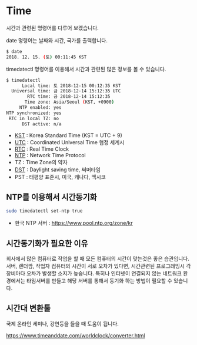 # Time

시간과 관련된 명령어를 다루어 보겠습니다.

date 명령어는 날짜와 시간, 국가를 출력합니다.

```bash
$ date
2018. 12. 15. (토) 00:11:45 KST
```

timedatectl 명령어를 이용해서 시간과 관련된 많은 정보를 볼 수 있습니다.

```bash
$ timedatectl
      Local time: 토 2018-12-15 00:12:35 KST
  Universal time: 금 2018-12-14 15:12:35 UTC
        RTC time: 금 2018-12-14 15:12:35
       Time zone: Asia/Seoul (KST, +0900)
     NTP enabled: yes
NTP synchronized: yes
 RTC in local TZ: no
      DST active: n/a
```

- [KST](https://ko.wikipedia.org/wiki/한국_표준시) : Korea Standard Time (KST = UTC + 9)
- [UTC](https://namu.wiki/w/협정%20세계시) : Coordinated Universal Time 협정 세계시
- [RTC](https://ko.wikipedia.org/wiki/실시간_시계) : Real Time Clock
- [NTP](https://ko.wikipedia.org/wiki/네트워크_타임_프로토콜) : Network Time Protocol
- TZ : Time Zone의 약자
- [DST](https://ko.wikipedia.org/wiki/일광_절약_시간제) : Daylight saving time, 써머타임
- PST : 태평양 표준시, 미국, 캐나다, 멕시코

## NTP를 이용해서 시간동기화

```bash
sudo timedatectl set-ntp true
```

- 한국 NTP 서버 : https://www.pool.ntp.org/zone/kr

## 시간동기화가 필요한 이유

회사에서 많은 컴퓨터로 작업을 할 때 모든 컴퓨터의 시간이 맞는것은 좋은 습관입니다.
서버, 렌더팜, 작업자 컴퓨터의 시간이 서로 오차가 있다면,
시간관련된 프로그래밍시 각 장비마다 오차가 발생할 소지가 높습니다.
특히나 인터넷이 연결되지 않는 네트워크 환경에서는 타임서버를 만들고 해당 서버를 통해서 동기화 하는 방법이 필요할 수 있습니다.


## 시간대 변환툴

국제 온라인 세미나, 강연등을 들을 때 도움이 됩니다.

https://www.timeanddate.com/worldclock/converter.html
